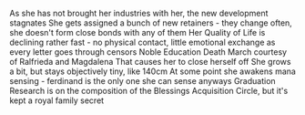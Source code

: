 As she has not brought her industries with her, the new development stagnates
She gets assigned a bunch of new retainers - they change often, she doesn't form close bonds with any of them
Her Quality of Life is declining rather fast - no physical contact, little emotional exchange as every letter goes through censors
Noble Education Death March courtesy of Ralfrieda and Magdalena
That causes her to close herself off
She grows a bit, but stays objectively tiny, like 140cm
At some point she awakens mana sensing - ferdinand is the only one she can sense anyways
Graduation Research is on the composition of the Blessings Acquisition Circle, but it's kept a royal family secret